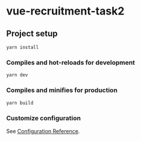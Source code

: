 # vue-recruitment-task2

## Project setup
```
yarn install
```

### Compiles and hot-reloads for development
```
yarn dev
```

### Compiles and minifies for production
```
yarn build
```

### Customize configuration
See [Configuration Reference](https://cli.vuejs.org/config/).
